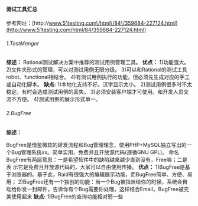 #### 测试工具汇总

参考网址：[http:\/\/www.51testing.com\/html\/84\/359684-227124.html](http://www.51testing.com/html/84/359684-227124.html)

###### 1.TestManger

**综述：**
    Rational测试解决方案中推荐的测试用例管理工具。
**优点：**
    1\)功能强大。
    2\)文件夹形式的管理，可以对测试用例无限分级。
    3\)可以和Rational的测试工具robot、functional相结合。
    4\)有测试用例执行的功能，但必须先生成对应的手工或自动化脚本。
**缺点:**
   1\)本地化支持不好。汉字显示太小。
   2\)测试用例很多时不太稳定。有时会造成测试用例的丢失。
   3\)必须安装客户端才可使用。和开发人员交流不方便。
   4\)测试用例的展示形式单一。

###### 2.BugFree

**综述：**

   BugFree是借鉴微软的研发流程和Bug管理理念，使用PHP+MySQL独立写出的一个Bug管理系统xx。简单实用、免费并且开放源代码\(遵循GNU GPL\)。 命名BugFree有两层意思：一是希望软件中的缺陷越来越少直到没有，Free嘛；二是表 示它是免费且开放源代码的，大家可以自由使用传播。
**优点：**
   1)BugFree是基于浏览器的。基于此，Raid有很强大的编辑展示功能，而BugFree简单、方便、易用；
   2)BugFree还有一个独创的功能：当一个Bug被指派给你的时候，系统会自动给你发一封邮件，告诉你有个Bug需要你处理，这样结合Email，BugFree被完美使用起来
**缺点:**
   1)BugFree的查询功能相对弱一些

